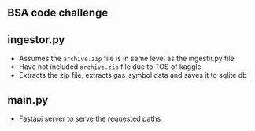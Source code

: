 ## BSA code challenge

## ingestor.py

- Assumes the `archive.zip` file is in same level as the ingestir.py file
- Have not included `archive.zip` file due to TOS of kaggle
- Extracts the zip file, extracts gas_symbol data and saves it to sqlite db

## main.py

- Fastapi server to serve the requested paths
